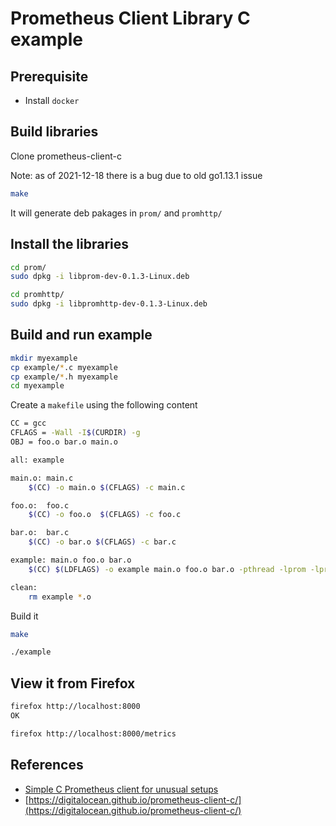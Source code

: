 # Prometheus Client Library C example

## Prerequisite

* Install `docker`

## Build libraries

Clone prometheus-client-c

Note: as of 2021-12-18 there is a bug due to old go1.13.1 issue

```sh
make
```

It will generate deb pakages in `prom/` and `promhttp/`

## Install the libraries

```sh
cd prom/
sudo dpkg -i libprom-dev-0.1.3-Linux.deb

cd promhttp/
sudo dpkg -i libpromhttp-dev-0.1.3-Linux.deb
```

## Build and run example

```sh
mkdir myexample
cp example/*.c myexample
cp example/*.h myexample
cd myexample
```

Create a `makefile` using the following content

```sh
CC = gcc
CFLAGS = -Wall -I$(CURDIR) -g
OBJ = foo.o bar.o main.o

all: example

main.o:	main.c
	$(CC) -o main.o $(CFLAGS) -c main.c

foo.o:	foo.c
	$(CC) -o foo.o  $(CFLAGS) -c foo.c

bar.o:	bar.c
	$(CC) -o bar.o $(CFLAGS) -c bar.c

example: main.o foo.o bar.o
	$(CC) $(LDFLAGS) -o example main.o foo.o bar.o -pthread -lprom -lpromhttp -lmicrohttpd

clean:
	rm example *.o
```

Build it
```sh
make

./example
```

## View it from Firefox

```sh
firefox http://localhost:8000
OK

firefox http://localhost:8000/metrics
```
## References

* [Simple C Prometheus client for unusual setups](https://github.com/Keenuts/prometheus-client-c/blob/master/tests/main.cc)
* [https://digitalocean.github.io/prometheus-client-c/](https://digitalocean.github.io/prometheus-client-c/)
```
